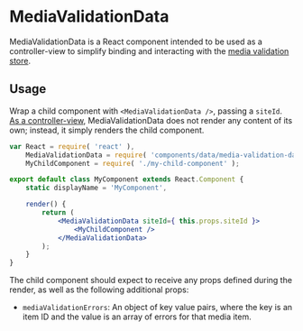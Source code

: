 MediaValidationData
===================

MediaValidationData is a React component intended to be used as a controller-view to simplify binding and interacting with the [media validation store](../../../lib/media/validation-store.js).

## Usage

Wrap a child component with `<MediaValidationData />`, passing a `siteId`. [As a controller-view](https://facebook.github.io/flux/docs/overview.html#views-and-controller-views), MediaValidationData does not render any content of its own; instead, it simply renders the child component.

```jsx
var React = require( 'react' ),
	MediaValidationData = require( 'components/data/media-validation-data' ),
	MyChildComponent = require( './my-child-component' );

export default class MyComponent extends React.Component {
	static displayName = 'MyComponent',

	render() {
		return (
			<MediaValidationData siteId={ this.props.siteId }>
				<MyChildComponent />
			</MediaValidationData>
		);
	}
}
```

The child component should expect to receive any props defined during the render, as well as the following additional props:

- `mediaValidationErrors`: An object of key value pairs, where the key is an item ID and the value is an array of errors for that media item.
